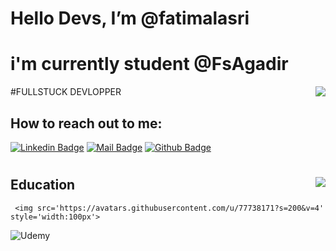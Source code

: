 # Hello Devs, I’m @fatimalasri
# i'm currently student @FsAgadir
#FULLSTUCK DEVLOPPER
<img align='right' src="https://github-readme-stats.vercel.app/api?username=fatimalasri&show_icons=true&theme=aura"> 
## How to reach out to me:
[![Linkedin Badge](https://img.shields.io/badge/linkedin-%230077B5.svg?&style=for-the-badge&logo=linkedin&logoColor=white)](https://www.linkedin.com/in/fatimalasri/)
[![Mail Badge](https://img.shields.io/badge/email-c14438?style=for-the-badge&logo=Gmail&logoColor=white&link=mailto:fatima.lasri@edu.uiz.ac.ma)](mailto:hassannouhi91@gmail.com)
[![Github Badge](https://img.shields.io/badge/github-333?style=for-the-badge&logo=github&logoColor=white)](https://github.com/fatimalasri)    
 #
 
<img align='right' src="https://github-readme-stats.vercel.app/api/top-langs/?username=fatimalasri&layout=compact&theme=aura" />

## Education
<div>
  
     <img src='https://avatars.githubusercontent.com/u/77738171?s=200&v=4' style='width:100px'>
  </a>
</div>

![Udemy](https://img.shields.io/badge/Udemy-%23EA5252.svg?style=for-the-badge&logo=Udemy&logoColor=white)
